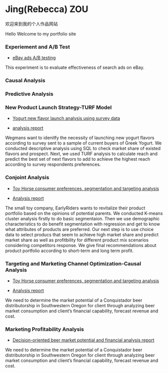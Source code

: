 # Jing(Rebecca) ZOU 

<p>欢迎来到我的个人作品网站</p>
<p>Hello Welcome to my portfolio site</p>



### Experiement and A/B Test

<ul>
 <li> <a href="https://github.com/Jzou96/Portfolio/blob/gh-pages/Ebay%20Ad%20Experiments%20and%20AB%20Testing.Rmd">eBay ads A/B testing </a> </li></ul>
<p>This experiment is to evaluate effectiveness of search ads on eBay.</p>


### Causal Analysis

### Predictive Analysis





### New Product Launch Strategy-TURF Model

<ul>
  <li> <a href="https://github.com/Jzou96/Portfolio/blob/gh-pages/New%20Flavor%20Launch%20Analysis%20using%20TURF%20Model.R">Yogurt new flavor launch analysis using survey data</a> </li></ul>

<ul>
  <li> <a href="http://h3.pdfdo.com/Download/112219434127/112219434127.html">analysis report</a> </li></ul>

<p>Wegmans want to idenitfy the necessity of launching new yogurt flavors according to survey sent to a sample of current buyers of Greek Yogurt. We conducted descriptive analysis using SQL to check market share of existed flavors and prospect. Next, we used TURF analysis to calculate reach and predict the best set of next flavors to add to achieve the highest reach according to survey respondents preferences.</p>


### Conjoint Analysis

<ul>
  <li> <a href="https://github.com/Jzou96/Portfolio/blob/gh-pages/Conjoint%20analysis%20and%20marketing%20simulation.R">Toy Horse consumer preferences, segmentation and targeting analysis</a> </li></ul>

<ul>
  <li> <a href="http://h1.pdfdo.com/Download/112220024705/112220024705.html">Analysis report</a> </li></ul>
  
<p>The small toy company, EarlyRiders wants to revitalize their product portfolio based on the opinions of potential parents. We conducted K-means cluster analysis firstly to do basic segmentaion. Then we use demographic characteristics to do benefit segmentation with regression and get to know what attributes of products are preferred. Our next step is to use choice data to select producs that seem to achieve high market share and predict market share as well as profitbility for different product mix scenarios considering competitors response. We give final recommendations about product portfolio according to short-term and long term profit.</p>
 
### Targeting and Marketing Channel Optimization-Causal Analysis

<ul>
  <li> <a href="https://github.com/Jzou96/Portfolio/blob/gh-pages/Causal%20effect%20slicing%20and%20dicing%20and%20lift%20model%20.Rmd">Toy Horse consumer preferences, segmentation and targeting analysis</a> </li></ul>

<ul>
  <li> <a href="http://q7.pdfdo.com/Download/112220332397/112220332397.html">Analysis report</a> </li></ul>
  
 <p>We need to determine the market potential of a Conquistador beer distributorship in Southwestern Oregon for client through analyzing beer market consumption and client’s financial capability, forecast revenue and cost.</p>

### Marketing Profitability Analysis

<ul>
  <li> <a href="http://q2.pdfdo.com/Download/112219300823/112219300823.html">Decision-oriented beer market potential and financial analysis report</a> </li></ul>
 
 <p>We need to determine the market potential of a Conquistador beer distributorship in Southwestern Oregon for client through analyzing beer market consumption and client’s financial capability, forecast revenue and cost.</p>

